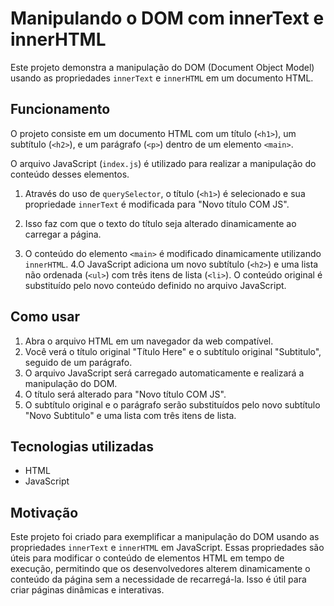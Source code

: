 # Manipulando o DOM com innerText e innerHTML

Este projeto demonstra a manipulação do DOM (Document Object Model) usando as propriedades `innerText` e `innerHTML` em um documento HTML.

## Funcionamento

O projeto consiste em um documento HTML com um título (`<h1>`), um subtítulo (`<h2>`), e um parágrafo (`<p>`) dentro de um elemento `<main>`. 

O arquivo JavaScript (`index.js`) é utilizado para realizar a manipulação do conteúdo desses elementos.

1. Através do uso de `querySelector`, o título (`<h1>`) é selecionado e sua propriedade `innerText` é modificada para "Novo título COM JS".
2. Isso faz com que o texto do título seja alterado dinamicamente ao carregar a página.

3. O conteúdo do elemento `<main>` é modificado dinamicamente utilizando `innerHTML`.
4.O JavaScript adiciona um novo subtítulo (`<h2>`) e uma lista não ordenada (`<ul>`) com três itens de lista (`<li>`).
O conteúdo original é substituído pelo novo conteúdo definido no arquivo JavaScript.

## Como usar

1. Abra o arquivo HTML em um navegador da web compatível.
2. Você verá o título original "Título Here" e o subtítulo original "Subtitulo", seguido de um parágrafo.
3. O arquivo JavaScript será carregado automaticamente e realizará a manipulação do DOM.
4. O título será alterado para "Novo título COM JS".
5. O subtítulo original e o parágrafo serão substituídos pelo novo subtítulo "Novo Subtitulo" e uma lista com três itens de lista.

## Tecnologias utilizadas

- HTML
- JavaScript

## Motivação

Este projeto foi criado para exemplificar a manipulação do DOM usando as propriedades `innerText` e `innerHTML` em JavaScript. 
Essas propriedades são úteis para modificar o conteúdo de elementos HTML em tempo de execução, 
permitindo que os desenvolvedores alterem dinamicamente o conteúdo da página sem a necessidade de recarregá-la. Isso é útil para criar páginas dinâmicas e interativas.
